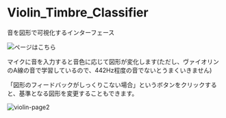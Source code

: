 # Violin_Timbre_Classifier

音を図形で可視化するインターフェース

![ページはこちら](https://arco0922.github.io/Violin_Timbre_Classifier/)

マイクに音を入力すると音色に応じて図形が変化します(ただし、ヴァイオリンのA線の音で学習しているので、442Hz程度の音でないとうまくいきません)

「図形のフィードバックがしっくりこない場合」というボタンをクリックすると、基準となる図形を変更することもできます。

![violin-page2](https://user-images.githubusercontent.com/52741042/122448649-f29d8c00-cfdf-11eb-8613-8d8be0107b09.PNG)
